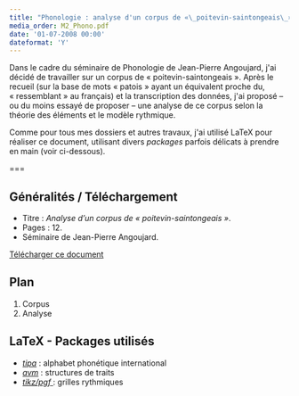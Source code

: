 ```yaml
---
title: "Phonologie : analyse d'un corpus de «\_poitevin-saintongeais\_»"
media_order: M2_Phono.pdf
date: '01-07-2008 00:00'
dateformat: 'Y'
---
```


Dans le cadre du séminaire de Phonologie de Jean-Pierre Angoujard, j'ai décidé de travailler sur un corpus de «&nbsp;poitevin-saintongeais&nbsp;». Après le recueil (sur la base de mots «&nbsp;patois&nbsp;» ayant un équivalent proche du, «&nbsp;ressemblant&nbsp;» au français) et la transcription des données, j'ai proposé – ou du moins essayé de proposer – une analyse de ce corpus selon la théorie des éléments et le modèle rythmique.

Comme pour tous mes dossiers et autres travaux, j'ai utilisé LaTeX pour réaliser ce document, utilisant divers _packages_ parfois délicats à prendre en main (voir ci-dessous).

===

## Généralités / Téléchargement

- Titre : _Analyse d’un corpus de «&nbsp;poitevin-saintongeais&nbsp;»_.
- Pages : 12.
- Séminaire de Jean-Pierre Angoujard.

[Télécharger ce document](M2_Phono.pdf)

## Plan

1. Corpus
2. Analyse

## LaTeX - Packages utilisés

- [_tipa_](/blog/tipa_vowel) : alphabet phonétique international
- [_avm_](/blog/avm) : structures de traits
- [_tikz/pgf_ ](/blog/tikz-pgf): grilles rythmiques